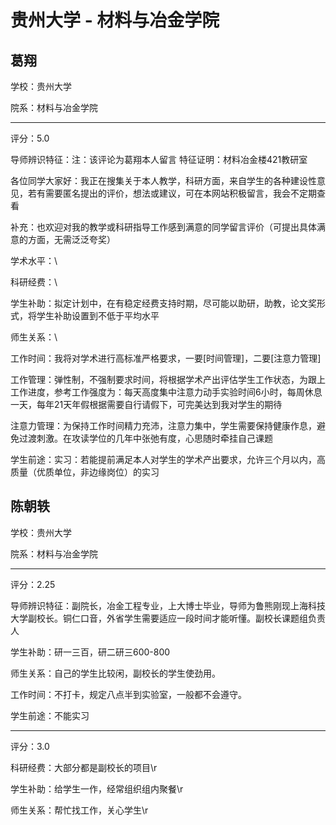 # 贵州大学 - 材料与冶金学院

## 葛翔

学校：贵州大学

院系：材料与冶金学院

* * *

评分：5.0

导师辨识特征：注：该评论为葛翔本人留言
特征证明：材料冶金楼421教研室

各位同学大家好：我正在搜集关于本人教学，科研方面，来自学生的各种建设性意见，若有需要匿名提出的评价，想法或建议，可在本网站积极留言，我会不定期查看

补充：也欢迎对我的教学或科研指导工作感到满意的同学留言评价（可提出具体满意的方面，无需泛泛夸奖）

学术水平：\\

科研经费：\\

学生补助：拟定计划中，在有稳定经费支持时期，尽可能以助研，助教，论文奖形式，将学生补助设置到不低于平均水平

师生关系：\\

工作时间：我将对学术进行高标准严格要求，一要[时间管理]，二要[注意力管理]

工作管理：弹性制，不强制要求时间，将根据学术产出评估学生工作状态，为跟上工作进度，参考工作强度为：每天高度集中注意力动手实验时间6小时，每周休息一天，每年21天年假根据需要自行请假下，可完美达到我对学生的期待

注意力管理：为保持工作时间精力充沛，注意力集中，学生需要保持健康作息，避免过渡刺激。在攻读学位的几年中张弛有度，心思随时牵挂自己课题

学生前途：实习：若能提前满足本人对学生的学术产出要求，允许三个月以内，高质量（优质单位，非边缘岗位）的实习

## 陈朝轶

学校：贵州大学

院系：材料与冶金学院

* * *

评分：2.25

导师辨识特征：副院长，冶金工程专业，上大博士毕业，导师为鲁熊刚现上海科技大学副校长。铜仁口音，外省学生需要适应一段时间才能听懂。副校长课题组负责人

学生补助：研一三百，研二研三600-800

师生关系：自己的学生比较闲，副校长的学生使劲用。

工作时间：不打卡，规定八点半到实验室，一般都不会遵守。

学生前途：不能实习

* * *

评分：3.0

科研经费：大部分都是副校长的项目\r

学生补助：给学生一作，经常组织组内聚餐\r

师生关系：帮忙找工作，关心学生\r
